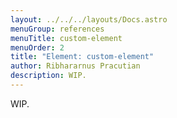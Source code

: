 ```yaml
---
layout: ../../../layouts/Docs.astro
menuGroup: references
menuTitle: custom-element
menuOrder: 2
title: "Element: custom-element"
author: Ribhararnus Pracutian
description: WIP.
---
```


WIP.
